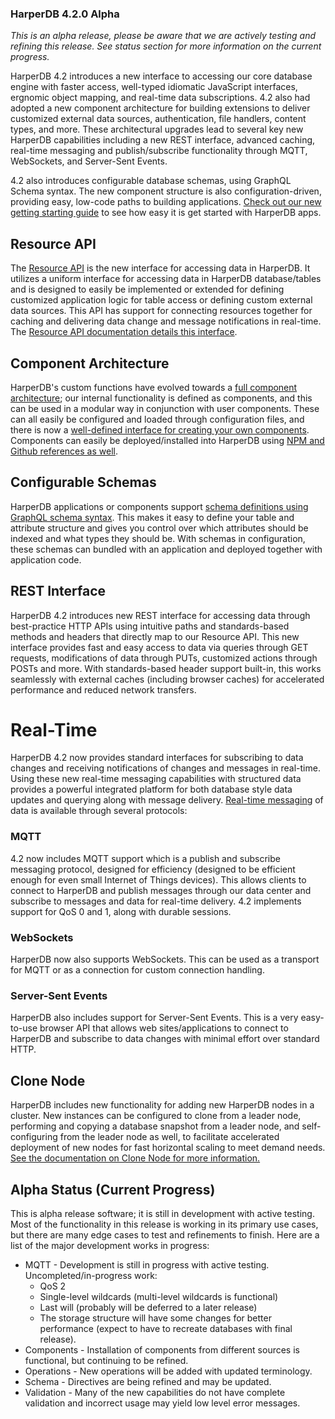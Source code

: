 ### HarperDB 4.2.0 Alpha

*This is an alpha release, please be aware that we are actively testing and refining this release. See status section for more information on the current progress.*

HarperDB 4.2 introduces a new interface to accessing our core database engine with faster access, well-typed idiomatic JavaScript interfaces, ergnomic object mapping, and real-time data subscriptions. 4.2 also had adopted a new component architecture for building extensions to deliver customized external data sources, authentication, file handlers, content types, and more. These architectural upgrades lead to several key new HarperDB capabilities including a new REST interface, advanced caching, real-time messaging and publish/subscribe functionality through MQTT, WebSockets, and Server-Sent Events.

4.2 also introduces configurable database schemas, using GraphQL Schema syntax. The new component structure is also configuration-driven, providing easy, low-code paths to building applications. [Check out our new getting starting guide](../../getting-started/getting-started.md) to see how easy it is get started with HarperDB apps.

## Resource API
The [Resource API](../../reference/resource.md) is the new interface for accessing data in HarperDB. It utilizes a uniform interface for accessing data in HarperDB database/tables and is designed to easily be implemented or extended for defining customized application logic for table access or defining custom external data sources. This API has support for connecting resources together for caching and delivering data change and message notifications in real-time. The [Resource API documentation details this interface](../../reference/resource.md).

## Component Architecture
HarperDB's custom functions have evolved towards a [full component architecture](../../components/README.md); our internal functionality is defined as components, and this can be used in a modular way in conjunction with user components. These can all easily be configured and loaded through configuration files, and there is now a [well-defined interface for creating your own components](../../components/writing-extensions.md). Components can easily be deployed/installed into HarperDB using [NPM and Github references as well](../../components/installing.md).

## Configurable Schemas
HarperDB applications or components support [schema definitions using GraphQL schema syntax](../../reference/defining-schemas.md). This makes it easy to define your table and attribute structure and gives you control over which attributes should be indexed and what types they should be. With schemas in configuration, these schemas can bundled with an application and deployed together with application code.

## REST Interface
HarperDB 4.2 introduces new REST interface for accessing data through best-practice HTTP APIs using intuitive paths and standards-based methods and headers that directly map to our Resource API. This new interface provides fast and easy access to data via queries through GET requests, modifications of data through PUTs, customized actions through POSTs and more. With standards-based header support built-in, this works seamlessly with external caches (including browser caches) for accelerated performance and reduced network transfers.

# Real-Time
HarperDB 4.2 now provides standard interfaces for subscribing to data changes and receiving notifications of changes and messages in real-time. Using these new real-time messaging capabilities with structured data provides a powerful integrated platform for both database style data updates and querying along with message delivery. [Real-time messaging](../../real-time/README.md) of data is available through several protocols:

### MQTT
4.2 now includes MQTT support which is a publish and subscribe messaging protocol, designed for efficiency (designed to be efficient enough for even small Internet of Things devices). This allows clients to connect to HarperDB and publish messages through our data center and subscribe to messages and data for real-time delivery. 4.2 implements support for QoS 0 and 1, along with durable sessions.

### WebSockets
HarperDB now also supports WebSockets. This can be used as a transport for MQTT or as a connection for custom connection handling.

### Server-Sent Events
HarperDB also includes support for Server-Sent Events. This is a very easy-to-use browser API that allows web sites/applications to connect to HarperDB and subscribe to data changes with minimal effort over standard HTTP.

## Clone Node
HarperDB includes new functionality for adding new HarperDB nodes in a cluster. New instances can be configured to clone from a leader node, performing and copying a database snapshot from a leader node, and self-configuring from the leader node as well, to facilitate accelerated deployment of new nodes for fast horizontal scaling to meet demand needs. [See the documentation on Clone Node for more information.](../../cloning.md)

## Alpha Status (Current Progress)
This is alpha release software; it is still in development with active testing. Most of the functionality in this release is working in its primary use cases, but there are many edge cases to test and refinements to finish. Here are a list of the major development works in progress:
* MQTT - Development is still in progress with active testing. Uncompleted/in-progress work:
    * QoS 2
    * Single-level wildcards (multi-level wildcards is functional)
    * Last will (probably will be deferred to a later release)
    * The storage structure will have some changes for better performance (expect to have to recreate databases with final release).
* Components - Installation of components from different sources is functional, but continuing to be refined.
* Operations - New operations will be added with updated terminology.
* Schema - Directives are being refined and may be updated.
* Validation - Many of the new capabilities do not have complete validation and incorrect usage may yield low level error messages.